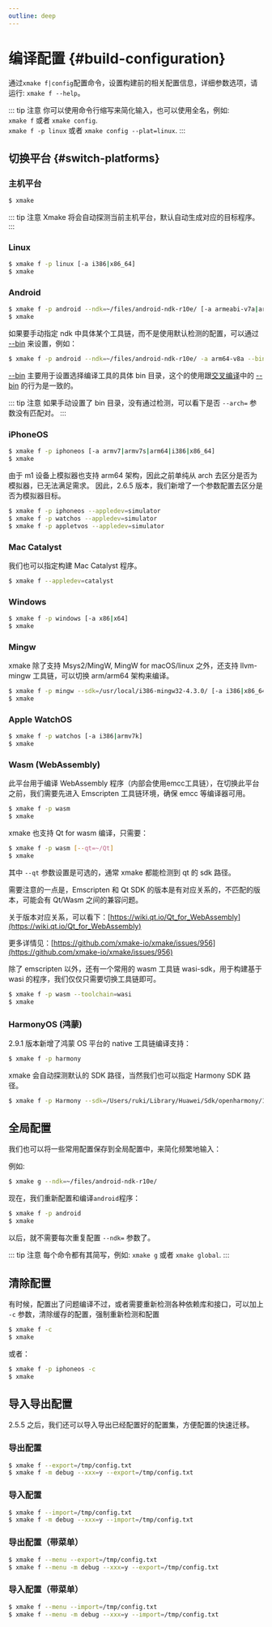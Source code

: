 ```yaml
---
outline: deep
---
```


# 编译配置 {#build-configuration}

通过`xmake f|config`配置命令，设置构建前的相关配置信息，详细参数选项，请运行: `xmake f --help`。

::: tip 注意
你可以使用命令行缩写来简化输入，也可以使用全名，例如: <br>
`xmake f` 或者 `xmake config`.<br>
`xmake f -p linux` 或者 `xmake config --plat=linux`.
:::

## 切换平台 {#switch-platforms}

### 主机平台

```sh
$ xmake
```

::: tip 注意
Xmake 将会自动探测当前主机平台，默认自动生成对应的目标程序。
:::

### Linux

```sh
$ xmake f -p linux [-a i386|x86_64]
$ xmake
```

### Android

```sh
$ xmake f -p android --ndk=~/files/android-ndk-r10e/ [-a armeabi-v7a|arm64-v8a]
$ xmake
```

如果要手动指定 ndk 中具体某个工具链，而不是使用默认检测的配置，可以通过 [--bin](#-bin) 来设置，例如：

```sh
$ xmake f -p android --ndk=~/files/android-ndk-r10e/ -a arm64-v8a --bin=~/files/android-ndk-r10e/toolchains/aarch64-linux-android-4.9/prebuilt/darwin-x86_64/bin
```

[--bin](#-bin) 主要用于设置选择编译工具的具体 bin 目录，这个的使用跟[交叉编译](#交叉编译)中的 [--bin](#-bin) 的行为是一致的。

::: tip 注意
如果手动设置了 bin 目录，没有通过检测，可以看下是否 `--arch=` 参数没有匹配对。
:::

### iPhoneOS

```sh
$ xmake f -p iphoneos [-a armv7|armv7s|arm64|i386|x86_64]
$ xmake
```

由于 m1 设备上模拟器也支持 arm64 架构，因此之前单纯从 arch 去区分是否为模拟器，已无法满足需求。
因此，2.6.5 版本，我们新增了一个参数配置去区分是否为模拟器目标。

```sh
$ xmake f -p iphoneos --appledev=simulator
$ xmake f -p watchos --appledev=simulator
$ xmake f -p appletvos --appledev=simulator
```

### Mac Catalyst

我们也可以指定构建 Mac Catalyst 程序。

```sh
$ xmake f --appledev=catalyst
```

### Windows

```sh
$ xmake f -p windows [-a x86|x64]
$ xmake
```

### Mingw

xmake 除了支持 Msys2/MingW, MingW for macOS/linux 之外，还支持 llvm-mingw 工具链，可以切换 arm/arm64 架构来编译。

```sh
$ xmake f -p mingw --sdk=/usr/local/i386-mingw32-4.3.0/ [-a i386|x86_64|arm|arm64]
$ xmake
```

### Apple WatchOS

```sh
$ xmake f -p watchos [-a i386|armv7k]
$ xmake
```

### Wasm (WebAssembly)

此平台用于编译 WebAssembly 程序（内部会使用emcc工具链），在切换此平台之前，我们需要先进入 Emscripten 工具链环境，确保 emcc 等编译器可用。

```sh
$ xmake f -p wasm
$ xmake
```

xmake 也支持 Qt for wasm 编译，只需要：

```sh
$ xmake f -p wasm [--qt=~/Qt]
$ xmake
```

其中 `--qt` 参数设置是可选的，通常 xmake 都能检测到 qt 的 sdk 路径。


需要注意的一点是，Emscripten 和 Qt SDK 的版本是有对应关系的，不匹配的版本，可能会有 Qt/Wasm 之间的兼容问题。

关于版本对应关系，可以看下：[https://wiki.qt.io/Qt_for_WebAssembly](https://wiki.qt.io/Qt_for_WebAssembly)

更多详情见：[https://github.com/xmake-io/xmake/issues/956](https://github.com/xmake-io/xmake/issues/956)

除了 emscripten 以外，还有一个常用的 wasm 工具链 wasi-sdk，用于构建基于 wasi 的程序，我们仅仅只需要切换工具链即可。

```sh
$ xmake f -p wasm --toolchain=wasi
$ xmake
```

### HarmonyOS (鸿蒙)

2.9.1 版本新增了鸿蒙 OS 平台的 native 工具链编译支持：

```sh
$ xmake f -p harmony
```

xmake 会自动探测默认的 SDK 路径，当然我们也可以指定 Harmony SDK 路径。

```sh
$ xmake f -p Harmony --sdk=/Users/ruki/Library/Huawei/Sdk/openharmony/10/native
```


## 全局配置

我们也可以将一些常用配置保存到全局配置中，来简化频繁地输入：

例如:

```sh
$ xmake g --ndk=~/files/android-ndk-r10e/
```

现在，我们重新配置和编译`android`程序：

```sh
$ xmake f -p android
$ xmake
```

以后，就不需要每次重复配置 `--ndk=` 参数了。

::: tip 注意
每个命令都有其简写，例如: `xmake g` 或者 `xmake global`.
:::

## 清除配置

有时候，配置出了问题编译不过，或者需要重新检测各种依赖库和接口，可以加上 `-c` 参数，清除缓存的配置，强制重新检测和配置

```sh
$ xmake f -c
$ xmake
```

或者：

```sh
$ xmake f -p iphoneos -c
$ xmake
```

## 导入导出配置

2.5.5 之后，我们还可以导入导出已经配置好的配置集，方便配置的快速迁移。

### 导出配置

```sh
$ xmake f --export=/tmp/config.txt
$ xmake f -m debug --xxx=y --export=/tmp/config.txt
```

### 导入配置

```sh
$ xmake f --import=/tmp/config.txt
$ xmake f -m debug --xxx=y --import=/tmp/config.txt
```

### 导出配置（带菜单）

```sh
$ xmake f --menu --export=/tmp/config.txt
$ xmake f --menu -m debug --xxx=y --export=/tmp/config.txt
```


### 导入配置（带菜单）

```sh
$ xmake f --menu --import=/tmp/config.txt
$ xmake f --menu -m debug --xxx=y --import=/tmp/config.txt
```
